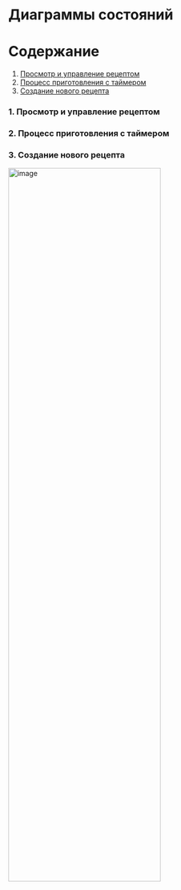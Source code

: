 # Диаграммы состояний

# Содержание
1. [Просмотр и управление рецептом](#1)
2. [Процесс приготовления с таймером](#2)
3. [Создание нового рецепта](#3)

### 1. Просмотр и управление рецептом<a name="1"></a>



### 2. Процесс приготовления с таймером<a name="2"></a>


  
### 3. Создание нового рецепта<a name="3"></a>

<img width="304" height="1420" alt="image" src="https://github.com/user-attachments/assets/6d24157a-89a7-4d7d-bdb3-038d012b1454" />

